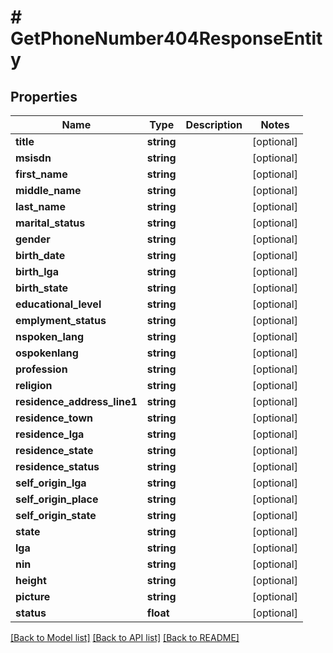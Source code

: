 # # GetPhoneNumber404ResponseEntity

## Properties

Name | Type | Description | Notes
------------ | ------------- | ------------- | -------------
**title** | **string** |  | [optional]
**msisdn** | **string** |  | [optional]
**first_name** | **string** |  | [optional]
**middle_name** | **string** |  | [optional]
**last_name** | **string** |  | [optional]
**marital_status** | **string** |  | [optional]
**gender** | **string** |  | [optional]
**birth_date** | **string** |  | [optional]
**birth_lga** | **string** |  | [optional]
**birth_state** | **string** |  | [optional]
**educational_level** | **string** |  | [optional]
**emplyment_status** | **string** |  | [optional]
**nspoken_lang** | **string** |  | [optional]
**ospokenlang** | **string** |  | [optional]
**profession** | **string** |  | [optional]
**religion** | **string** |  | [optional]
**residence_address_line1** | **string** |  | [optional]
**residence_town** | **string** |  | [optional]
**residence_lga** | **string** |  | [optional]
**residence_state** | **string** |  | [optional]
**residence_status** | **string** |  | [optional]
**self_origin_lga** | **string** |  | [optional]
**self_origin_place** | **string** |  | [optional]
**self_origin_state** | **string** |  | [optional]
**state** | **string** |  | [optional]
**lga** | **string** |  | [optional]
**nin** | **string** |  | [optional]
**height** | **string** |  | [optional]
**picture** | **string** |  | [optional]
**status** | **float** |  | [optional]

[[Back to Model list]](../../README.md#models) [[Back to API list]](../../README.md#endpoints) [[Back to README]](../../README.md)
